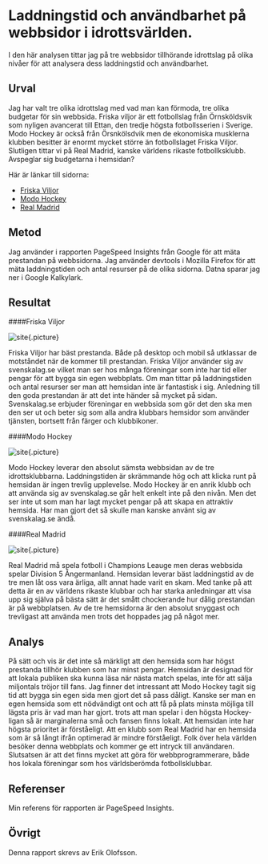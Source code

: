 Laddningstid och användbarhet på webbsidor i idrottsvärlden.
=======================

I den här analysen tittar jag på tre webbsidor tillhörande idrottslag på olika nivåer för att analysera dess laddningstid och användbarhet.

Urval
-----------------------

Jag har valt tre olika idrottslag med vad man kan förmoda, tre olika budgetar för sin webbsida. Friska viljor är ett fotbollslag från Örnsköldsvik som nyligen avancerat till Ettan, den tredje högsta fotbollsserien i Sverige. Modo Hockey är också från Örsnkölsdvik men de ekonomiska musklerna klubben besitter är enormt mycket större än fotbollslaget Friska Viljor. Slutligen tittar vi på Real Madrid, kanske världens rikaste fotbollksklubb. Avspeglar sig budgetarna i hemsidan?

Här är länkar till sidorna:
* [Friska Viljor](https://www.friskaviljor.se)
* [Modo Hockey](https://www.modohockey.se)
* [Real Madrid](https://www.realmadrid.com/en-US)

Metod
-----------------------

Jag använder i rapporten PageSpeed Insights från Google för att mäta prestandan på webbsidorna. Jag använder devtools i Mozilla Firefox för att mäta laddningstiden och antal resurser på de olika sidorna. Datna sparar jag ner i Google Kalkylark.

Resultat
-----------------------

####Friska Viljor

![site](%assets_url%/img/friska.png){.picture} 

Friska Viljor har bäst prestanda. Både på desktop och mobil så utklassar de motståndet när de kommer till prestandan. Friska Viljor använder sig av svenskalag.se vilket man ser hos många föreningar som inte har tid eller pengar för att bygga sin egen webbplats. Om man tittar på laddningstiden och antal resurser ser man att hemsidan inte är fantastisk i sig. Anledning till den goda prestandan är att det inte händer så mycket på sidan. Svenskalag.se erbjuder föreningar en webbsida som gör det den ska men den ser ut och beter sig som alla andra klubbars hemsidor som använder tjänsten, bortsett från färger och klubbikoner.



####Modo Hockey

![site](%assets_url%/img/modo.png){.picture}

Modo Hockey leverar den absolut sämsta webbsidan av de tre idrottsklubbarna. Laddningstiden är skrämmande hög och att klicka runt på hemsidan är ingen trevlig upplevelse.  Modo Hockey är en anrik klubb och att använda sig av svenskalag.se går helt enkelt inte på den nivån. Men det ser inte ut som man har lagt mycket pengar på att skapa en attraktiv hemsida. Har man gjort det så skulle man kanske använt sig av svenskalag.se ändå.




####Real Madrid

![site](%assets_url%/img/real.png){.picture}

Real Madrid må spela fotboll i Champions Leauge men deras webbsida spelar Division 5 Ångermanland. Hemsidan leverar bäst laddningstid av de tre men låt oss vara ärliga, allt annat hade varit en skam.  Med tanke på att detta är en av världens rikaste klubbar och har starka anledningar att visa upp sig själva på bästa sätt är det smått chockerande hur dålig prestandan är på webbplatsen. Av de tre hemsidorna är den absolut snyggast och trevligast att använda men trots det hoppades jag på något mer.




Analys
-----------------------

På sätt och vis är det inte så märkligt att den hemsida som har högst prestanda tillhör klubben som har minst pengar. Hemsidan är designad för att lokala publiken ska kunna läsa när nästa match spelas, inte för att sälja miljontals tröjor till fans. Jag finner det intressant att Modo Hockey tagit sig tid att bygga sin egen sida men gjort det så pass dåligt. Kanske ser man en egen hemsida som ett nödvändigt ont och att få på plats minsta möjliga till lägsta pris är vad man har gjort. trots att man spelar i den högsta Hockey-ligan så är marginalerna små och fansen finns lokalt. Att hemsidan inte har högsta prioritet är förståeligt. Att en klubb som Real Madrid har en hemsida som är så långt ifrån optimerad är mindre förståeligt. Folk över hela världen besöker denna webbplats och kommer ge ett intryck till användaren. Slutsatsen är att det finns mycket att göra för webbprogrammerare, både hos lokala föreningar som hos världsberömda fotbollsklubbar.

Referenser
-----------------------
Min referens för rapporten är PageSpeed Insights.

Övrigt
-----------------------
Denna rapport skrevs av Erik Olofsson.